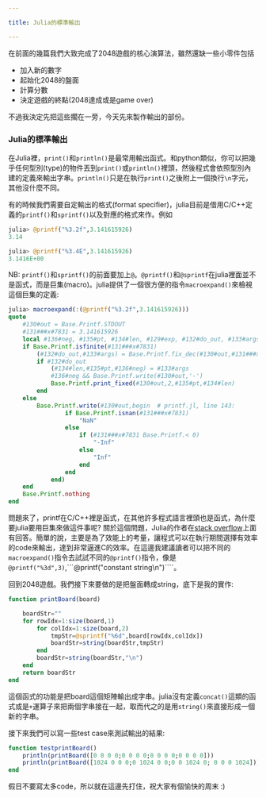 ```yaml
---

title: Julia的標準輸出

---
```


在前面的幾篇我們大致完成了2048遊戲的核心演算法，雖然還缺一些小零件包括

- 加入新的數字
- 起始化2048的盤面
- 計算分數
- 決定遊戲的終點(2048達成或是game over)

不過我決定先把這些擱在一旁，今天先來製作輸出的部份。


### Julia的標準輸出

在Julia裡，```print()```和```println()```是最常用輸出函式。和python類似，你可以把幾乎任何型別(type)的物件丟到```print()```或```println()```裡頭，然後程式會依照型別內建的定義來輸出字串。```println()```只是在執行```print()```之後附上一個換行```\n```字元，其他沒什麼不同。



有的時候我們需要自定輸出的格式(format specifier)，julia目前是借用C/C++定義的```printf()```和```sprintf()```以及對應的格式來作。例如

```julia
julia> @printf("%3.2f",3.141615926)
3.14

julia> @printf("%3.4E",3.141615926)
3.1416E+00

```

NB: ```printf()```和```sprintf()```的前面要加上```@```。```@printf()```和```@sprintf```在julia裡面並不是函式，而是巨集(macro)。julia提供了一個很方便的指令```macroexpand()```來檢視這個巨集的定義:

```julia
julia> macroexpand(:(@printf("%3.2f",3.141615926)))
quote 
    #130#out = Base.Printf.STDOUT
    #131###x#7831 = 3.141615926
    local #136#neg, #135#pt, #134#len, #129#exp, #132#do_out, #133#args
    if Base.Printf.isfinite(#131###x#7831)
        (#132#do_out,#133#args) = Base.Printf.fix_dec(#130#out,#131###x#7831,"",3,2,'f')
        if #132#do_out
            (#134#len,#135#pt,#136#neg) = #133#args
            #136#neg && Base.Printf.write(#130#out,'-')
            Base.Printf.print_fixed(#130#out,2,#135#pt,#134#len)
        end
    else 
        Base.Printf.write(#130#out,begin  # printf.jl, line 143:
                if Base.Printf.isnan(#131###x#7831)
                    "NaN"
                else 
                    if (#131###x#7831 Base.Printf.< 0)
                        "-Inf"
                    else 
                        "Inf"
                    end
                end
            end)
    end
    Base.Printf.nothing
end

```
問題來了，printf在C/C++裡是函式，在其他許多程式語言裡頭也是函式，為什麼要julia要用巨集來做這件事呢?
關於這個問題，Julia的作者在[stack overflow](http://stackoverflow.com/questions/19783030/in-julia-why-is-printf-a-macro-instead-of-a-function)上面有回答。簡單的說，主要是為了效能上的考量，讓程式可以在執行期間選擇有效率的code來輸出，達到非常逼進C的效率。在這邊我建議讀者可以把不同的```macroexpand()```指令去試試不同的```@printf()```指令，像是```@printf("%3d",3)```,```@printf("constant string\n")````。


回到2048遊戲。我們接下來要做的是把盤面轉成string，底下是我的實作:


```julia
function printBoard(board)

	boardStr=""
	for rowIdx=1:size(board,1)
		for colIdx=1:size(board,2)
			tmpStr=@sprintf("%6d",board[rowIdx,colIdx])
			boardStr=string(boardStr,tmpStr)
		end
		boardStr=string(boardStr,"\n")
	end
	return boardStr
end
```
這個函式的功能是把board這個矩陣輸出成字串。julia沒有定義```concat()```這類的函式或是```+```運算子來把兩個字串接在一起，取而代之的是用```string()```來直接形成一個新的字串。

接下來我們可以寫一些test case來測試輸出的結果:


```julia
function testprintBoard()
	println(printBoard([0 0 0 0;0 0 0 0;0 0 0 0;0 0 0 0]))
	println(printBoard([1024 0 0 0;0 1024 0 0;0 0 1024 0; 0 0 0 1024]))
end
```

假日不要寫太多code，所以就在這邊先打住，祝大家有個愉快的周末 :)
